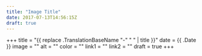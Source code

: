 ```yaml
---
title: "Image Title"
date: 2017-07-13T14:56:15Z
draft: true
---
```


+++
title = "{{ replace .TranslationBaseName "-" " " | title }}"
date = {{ .Date }}
image = ""
alt = ""
color = ""
link1 = ""
link2 = ""
draft = true
+++

